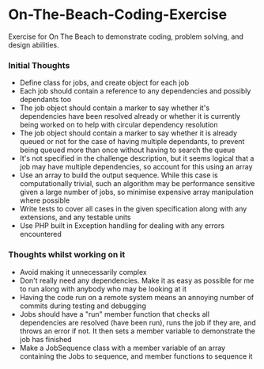 # On-The-Beach-Coding-Exercise
Exercise for On The Beach to demonstrate coding, problem solving, and design abilities.

### Initial Thoughts
* Define class for jobs, and create object for each job
* Each job should contain a reference to any dependencies and possibly dependants too
* The job object should contain a marker to say whether it's dependencies have been resolved already or whether it is currently being worked on to help with circular dependency resolution
* The job object should contain a marker to say whether it is already queued or not for the case of having multiple dependants, to prevent being queued more than once without having to search the queue
* It's not specified in the challenge description, but it seems logical that a job may have multiple dependencies, so account for this using an array
* Use an array to build the output sequence. While this case is computationally trivial, such an algorithm may be performance sensitive given a large number of jobs, so minimise expensive array manipulation where possible
* Write tests to cover all cases in the given specification along with any extensions, and any testable units
* Use PHP built in Exception handling for dealing with any errors encountered

### Thoughts whilst working on it
* Avoid making it unnecessarily complex
* Don't really need any dependencies. Make it as easy as possible for me to run along with anybody who may be looking at it
* Having the code run on a remote system means an annoying number of commits during testing and debugging
* Jobs should have a "run" member function that checks all dependencies are resolved (have been run), runs the job if they are, and throws an error if not. It then sets a member variable to demonstrate the job has finished
* Make a JobSequence class with a member variable of an array containing the Jobs to sequence, and member functions to sequence it